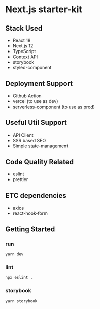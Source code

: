 # Next.js starter-kit

## Stack Used
- React 18
- Next.js 12
- TypeScript
- Context API
- storybook
- styled-component

## Deployment Support
- Github Action
- vercel (to use as dev)
- serverless-component (to use as prod)

## Useful Util Support
- API Client
- SSR based SEO
- Simple state-management

## Code Quality Related
- eslint
- prettier

## ETC dependencies
- axios
- react-hook-form

## Getting Started

### run

```
yarn dev
```

### lint

```
npx eslint .
```

### storybook

```
yarn storybook
```
